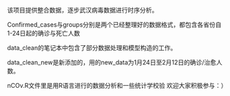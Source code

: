 该项目提供整合数据，逐步武汉病毒数据进行时序分析。

Confirmed_cases与groups分别是两个已经整理好的数据格式，都包含各省份自1-24日起的确诊与死亡人数

data_clean的笔记本中包含了部分数据处理和模型构造的工作。

data_clean_new是新添加的，用的new_data为1月24日至2月12日的确诊/治愈人数。

nCOv.R文件里是用R语言进行的数据分析和一些统计学校验
欢迎大家积极参与：）
